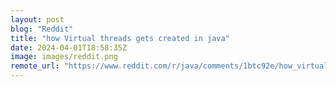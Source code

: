 ```yaml
---
layout: post
blog: "Reddit"
title: "how Virtual threads gets created in java"
date: 2024-04-01T18:58:35Z
image: images/reddit.png
remote_url: "https://www.reddit.com/r/java/comments/1btc92e/how_virtual_threads_gets_created_in_java/"
---
```

